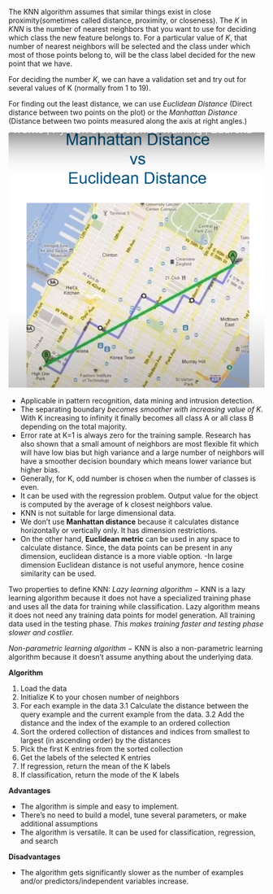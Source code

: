 The KNN algorithm assumes that similar things exist in close proximity(sometimes called distance, proximity, or closeness). The *K* in *KNN* is the number of nearest neighbors that you want to use for deciding which class the new feature belongs to. For a particular value of *K*, that number of nearest neighbors will be selected and the class under which most of those points belong to, will be the class label decided for the new point that we have. 

For deciding the number *K*, we can have a validation set and try out for several values of K (normally from 1 to 19). 

For finding out the least distance, we can use *Euclidean Distance* (Direct distance between two points on the plot) or the *Manhattan Distance* (Distance between two points measured along the axis at right angles.)

![Euclidean and Mnhattan Distance](https://raw.githubusercontent.com/Saket-Kr/ML-Prep/master/Supervised%20Learning/Classification/K-Nearest%20Neighbor/Euclidean%20and%20Mnhattan%20Distance.PNG)

- Applicable in pattern recognition, data mining and intrusion detection. 
- The separating boundary *becomes smoother with increasing value of K*. With K increasing to infinity it finally becomes all class A or all class B depending on the total majority. 
- Error rate at K=1 is always zero for the training sample. Research has also shown that a small amount of neighbors are most flexible fit which will have low bias but high variance and a large number of neighbors will have a smoother decision boundary which means lower variance but higher bias. 
- Generally, for K, odd number is chosen when the number of classes is even. 
- It can be used with the regression problem. Output value for the object is computed by the average of k closest neighbors value. 
- KNN is not suitable for large dimensional data. 
- We don’t use **Manhattan distance** because it calculates distance horizontally or vertically only. It has dimension restrictions. 
- On the other hand, **Euclidean metric** can be used in any space to calculate distance. Since, the data points can be present in any dimension, euclidean distance is a more viable option. 
-In large dimension Euclidean distance is not useful anymore, hence cosine similarity can be used.

Two properties to define KNN:
*Lazy learning algorithm* − KNN is a lazy learning algorithm because it does not have a specialized training phase and uses all the data for training while classification. Lazy algorithm means it does not need any training data points for model generation. All training data used in the testing phase. *This makes training faster and testing phase slower and costlier.*

*Non-parametric learning algorithm* − KNN is also a non-parametric learning algorithm because it doesn’t assume anything about the underlying data.



**Algorithm**
1. Load the data
2. Initialize K to your chosen number of neighbors
3. For each example in the data
  3.1 Calculate the distance between the query example and the current example from the data.
  3.2 Add the distance and the index of the example to an ordered collection
4. Sort the ordered collection of distances and indices from smallest to largest (in ascending order) by the distances
5. Pick the first K entries from the sorted collection
6. Get the labels of the selected K entries
7. If regression, return the mean of the K labels
8. If classification, return the mode of the K labels

**Advantages**
- The algorithm is simple and easy to implement.
- There’s no need to build a model, tune several parameters, or make additional assumptions
- The algorithm is versatile. It can be used for classification, regression, and search 

**Disadvantages**
- The algorithm gets significantly slower as the number of examples and/or predictors/independent variables increase.
